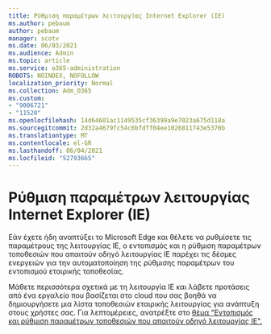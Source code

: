 ```yaml
---
title: Ρύθμιση παραμέτρων λειτουργίας Internet Explorer (IE)
ms.author: pebaum
author: pebaum
manager: scotv
ms.date: 06/03/2021
ms.audience: Admin
ms.topic: article
ms.service: o365-administration
ROBOTS: NOINDEX, NOFOLLOW
localization_priority: Normal
ms.collection: Adm_O365
ms.custom:
- "9006721"
- "11520"
ms.openlocfilehash: 14d64601ac1149535cf36399a9e7023a675d118a
ms.sourcegitcommit: 2d32a4679fc54c6bfdff04ee1026811743e5370b
ms.translationtype: MT
ms.contentlocale: el-GR
ms.lasthandoff: 06/04/2021
ms.locfileid: "52793665"
---
```

# <a name="internet-explorer-ie-mode-configuration"></a>Ρύθμιση παραμέτρων λειτουργίας Internet Explorer (IE)

Εάν έχετε ήδη αναπτύξει το Microsoft Edge και θέλετε να ρυθμίσετε τις παραμέτρους της λειτουργίας IE, ο εντοπισμός και η ρύθμιση παραμέτρων τοποθεσιών που απαιτούν οδηγό λειτουργίας IE παρέχει τις δέσμες ενεργειών για την αυτοματοποίηση της ρύθμισης παραμέτρων του εντοπισμού εταιρικής τοποθεσίας. 

Μάθετε περισσότερα σχετικά με τη λειτουργία IE και λάβετε προτάσεις από ένα εργαλείο που βασίζεται στο cloud που σας βοηθά να δημιουργήσετε μια λίστα τοποθεσιών εταιρικής λειτουργίας για ανάπτυξη στους χρήστες σας. Για λεπτομέρειες, ανατρέξτε στο [θέμα "Εντοπισμός και ρύθμιση παραμέτρων τοποθεσιών που απαιτούν οδηγό λειτουργίας IE".](https://admin.microsoft.com/AdminPortal/Home?#/modernonboarding/configureiemode)